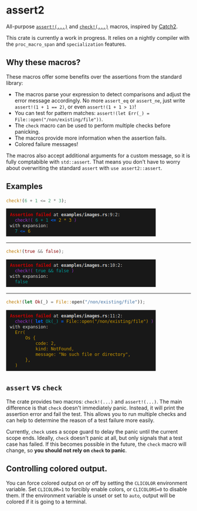 # assert2

All-purpose [`assert!(...)`](https://docs.rs/assert2/latest/assert2/macro.assert.html) and [`check!(...)`](https://docs.rs/assert2/latest/assert2/macro.assert.html) macros, inspired by [Catch2](https://github.com/catchorg/Catch2).

This crate is currently a work in progress.
It relies on a nightly compiler with the `proc_macro_span` and `specialization` features.

## Why these macros?

These macros offer some benefits over the assertions from the standard library:
  * The macros parse your expression to detect comparisons and adjust the error message accordingly.
    No more `assert_eq` or `assert_ne`, just write `assert!(1 + 1 == 2)`, or even `assert!(1 + 1 > 1)`!
  * You can test for pattern matches: `assert!(let Err(_) = File::open("/non/existing/file"))`.
  * The `check` macro can be used to perform multiple checks before panicking.
  * The macros provide more information when the assertion fails.
  * Colored failure messages!

The macros also accept additional arguments for a custom message, so it is fully comptabible with `std::assert`.
That means you don't have to worry about overwriting the standard `assert` with `use assert2::assert`.

## Examples

```rust
check!(6 + 1 <= 2 * 3);
```

![Assertion error](https://github.com/de-vri-es/assert2-rs/raw/406f0d065e56db6e3f94c6e2d34b0f2c5b8f0f9f/binary-operator.png)

----------

```rust
check!(true && false);
```

![Assertion error](https://github.com/de-vri-es/assert2-rs/raw/406f0d065e56db6e3f94c6e2d34b0f2c5b8f0f9f/boolean-expression.png)

----------

```rust
check!(let Ok(_) = File::open("/non/existing/file"));
```

![Assertion error](https://github.com/de-vri-es/assert2-rs/raw/406f0d065e56db6e3f94c6e2d34b0f2c5b8f0f9f/pattern-match.png)

## `assert` vs `check`
The crate provides two macros: `check!(...)` and `assert!(...)`.
The main difference is that `check` doesn't immediately panic.
Instead, it will print the assertion error and fail the test.
This allows you to run multiple checks and can help to determine the reason of a test failure more easily.

Currently, `check` uses a scope guard to delay the panic until the current scope ends.
Ideally, `check` doesn't panic at all, but only signals that a test case has failed.
If this becomes possible in the future, the `check` macro will change, so **you should not rely on `check` to panic**.

## Controlling colored output.

You can force colored output on or off by setting the `CLICOLOR` environment variable.
Set `CLICOLOR=1` to forcibly enable colors, or `CLICOLORS=0` to disable them.
If the environment variable is unset or set to `auto`, output will be colored if it is going to a terminal.
